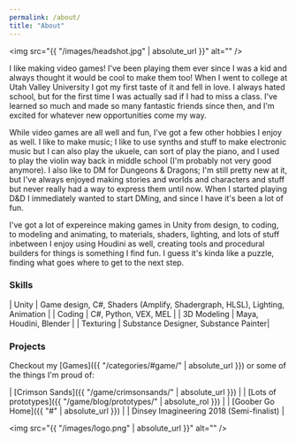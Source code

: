 ```yaml
---
permalink: /about/
title: "About"
---
```

<span class="image left"><img src="{{ "/images/headshot.jpg" | absolute_url }}" alt="" /></span>

I like making video games! I've been playing them ever since I was a kid and always thought it would be cool to make them too! When I went to college at Utah Valley University I got my first taste of it and fell in love.
I always hated school, but for the first time I was actually sad if I had to miss a class. I've learned so much and made so many fantastic friends since then, 
and I'm excited for whatever new opportunities come my way.

While video games are all well and fun, I've got a few other hobbies I enjoy as well. I like to make music; I like to use synths and stuff to make electronic music but I can also play the ukuele, can sort of play the piano, and I used to play the violin way back in middle school (I'm probably not very good anymore). I also like to DM for Dungeons & Dragons; I'm still pretty new at it, but I've always enjoyed making stories and worlds and characters and stuff but never really had a way to express them until now. When I started playing D&D I immediately wanted to start DMing, and since I have it's been a lot of fun.

I've got a lot of expereince making games in Unity from design, to coding, to modeling and animating, to materials, shaders, lighting, and lots of stuff inbetween
I enjoy using Houdini as well, creating tools and procedural builders for things is something I find fun. I guess it's kinda like a puzzle, finding what goes where to get to the next step.

### Skills

| Unity | Game design, C#, Shaders (Amplify, Shadergraph, HLSL), Lighting, Animation |
| Coding | C#, Python, VEX, MEL |
| 3D Modeling | Maya, Houdini, Blender |
| Texturing | Substance Designer, Substance Painter|


### Projects
Checkout my [Games]({{ "/categories/#game/" | absolute_url }}) or some of the things I'm proud of:

| [Crimson Sands]({{ "/game/crimsonsands/" | absolute_url }}) |
| [Lots of prototypes]({{ "/game/blog/prototypes/" | absolute_rol }}) |
| [Goober Go Home]({{ "#" | absolute_url }}) |
| Dinsey Imagineering 2018 (Semi-finalist) |



<span class="image left"><img src="{{ "/images/logo.png" | absolute_url }}" alt="" /></span>